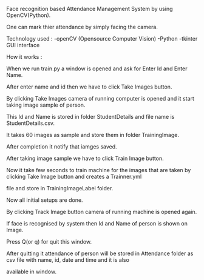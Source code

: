 Face recognition based Attendance Management System by using OpenCV(Python). 

One can mark thier attendance by simply facing the camera.

Technology used : -openCV (Opensource Computer Vision) -Python -tkinter GUI interface

How it works :

When we run train.py a window is opened and ask for Enter Id and Enter Name. 

After enter name and id then we have to click Take Images button. 

By clicking Take Images camera of running computer is opened and it start taking image sample of person.

This Id and Name is stored in folder StudentDetails and file name is StudentDetails.csv. 

It takes 60 images as sample and store them in folder TrainingImage.

After completion it notify that iamges saved. 

After taking image sample we have to click Train Image button.

Now it take few seconds to train machine for the images that are taken by clicking Take Image button and creates a Trainner.yml 

file and store in TrainingImageLabel folder. 

Now all initial setups are done. 

By clicking Track Image button camera of running machine is opened again. 

If face is recognised by system then Id and Name of person is shown on Image. 

Press Q(or q) for quit this window.

After quitting it attendance of person will be stored in Attendance folder as csv file with name, id, date and time and it is also 

available in window.

